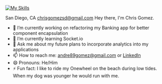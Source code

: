 [![My Skills](https://skillicons.dev/icons?i=js,html,css,flask,github,nodejs,express,react,redux,postman,py,sqlite,vscode)](https://skillicons.dev)

San Diego, CA
chrisgomezsd@gmail.com
Hey there, I'm Chris Gomez. 

- 🔭 I’m currently working on refactoring my Banking app for better component encapsulation
- 🌱 I’m currently learning Socket.io
- 💬 Ask me about my future plans to incorporate analytics into my applications
- 📫 How to reach me: andre89gomez@gmail.com or [LinkedIn](https://www.linkedin.com/in/chris-gomez-714508158/)
- 😄 Pronouns: He/Him
- ⚡ Fun fact: I like to ride my Onewheel on the beach during low tides. When my dog was younger he would run with me.
